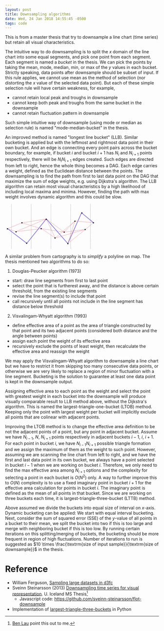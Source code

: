 ```yaml
---
layout: post
title: Downsampling algorithms
date: Wed, 24 Jan 2018 14:55:45 -0500
tags: code
---
```

This is from a master thesis that try to downsample a line chart (time
series) but retain all visual characteristics.

The intuitive way to do downsampling is to split the $x$ domain of the line
chart into some equal segments, and pick one point from each segment. Each
segment is named a *bucket* in the thesis. We can pick the points by taking the
mean, mode, median, min, or max of the $y$ values in each bucket.  Strictly
speaking, data points after downsample should be subset of input. If this rule
applies, we cannot use mean as the method of selection (nor distorting the $x$
value of the selected data point). But each of these simple selection rule will
have certain weakness, for example,

- cannot retain local peak and troughs in downsample
- cannot keep both peak and troughs from the same bucket in the downsample
- cannot retain fluctuation pattern in downsample

Such simple intuitive way of downsample (using mode or median as selection
rule) is named "mode-median-bucket" in the thesis.

An improved method is named "longest line bucket" (LLB). Similar bucketing is
applied but with the leftmost and rightmost data point in their own bucket. And
an edge is connecting every point pairs across the bucket boundary, for
example, if bucket $i$ and bucket $i+1$ has $N_i$ and $N_{i+1}$ points
respectively, there will be $N_iN_{i+1}$ edges created. Such edges are directed
from left to right, hence the whole thing becomes a DAG. Each edge carries a
weight, defined as the Euclidean distance between the points. The downsampling
is to find the path from first to last data point on the DAG that maximize the
sum of edge weights, e.g. using Dijkstra's algorithm. The LLB algorithm can
retain most visual characteristics by a high likelihood of including local
maxima and minima. However, finding the path with max weight involves dynamic
algorithm and this could be slow.

<svg width="300" height="150">
   <g transform="translate(0,-257.31248)">
    <path
       style="stroke:#e0808b;stroke-width:1;stroke-dasharray:3, 1"
       d="M 35.647399,348.86347 8.3312922,339.30284" />
    <path
       style="stroke:#e0808b;stroke-width:1;stroke-dasharray:3, 1"
       d="M 8.3312922,339.30284 54.76867,320.18157" />
    <path
       style="stroke:#e0808b;stroke-width:1;stroke-dasharray:3, 1;fill:none"
       d="M 119.87204,339.30284 54.76867,320.18157 134.8959,307.43405" />
    <path
       style="stroke:#e0808b;stroke-width:1;stroke-dasharray:3, 1;fill:none"
       d="M 119.87204,339.30284 35.647399,348.86347 134.8959,307.43405" />
    <path
       style="stroke:#e0808b;stroke-width:1;stroke-dasharray:3, 1"
       d="M 263.28159,341.57919 289.68713,319.7263" />
    <path
       style="stroke:#e0808b;stroke-width:1;stroke-dasharray:3, 1"
       d="m 228.68119,314.26309 61.00594,5.46321" />
    <path
       style="stroke:#e0808b;stroke-width:1;stroke-dasharray:3, 1"
       d="m 164.03308,369.80583 99.24851,-28.22664" />
    <path
       style="stroke:#e97f8b;stroke-width:1;stroke-dasharray:3, 1"
       d="m 193.62553,350.68456 35.05566,-36.42147" />
    <path
       style="stroke:#e0808b;stroke-width:1;stroke-dasharray:3, 1"
       d="m 119.87204,339.30284 44.16104,30.50299" />
    <path
       style="stroke:#e0808b;stroke-width:1;stroke-dasharray:3, 1"
       d="m 119.87204,339.30284 73.75349,11.38172" />
    <path
       style="stroke:#e0808b;stroke-width:1;stroke-dasharray:3, 1"
       d="m 134.8959,307.43405 29.13718,62.37178" />
    <path
       style="stroke:#e0808b;stroke-width:1;stroke-dasharray:3, 1"
       d="m 134.8959,307.43405 58.72963,43.25051" />
    <path
       style="stroke:#8374de;stroke-width:2;fill:none"
       d="M 289.68713,319.7263 250.53407,287.40224 205.46249,388.01655 134.8959,307.43405 71.158326,387.10602 8.3312922,339.30284 v 0" />
    <path
       style="stroke:#555555;stroke-width:1;stroke-dasharray:1,2"
       d="M 214.87465,259.70622 V 406.5032" />
    <path
       style="stroke:#555555;stroke-width:1;stroke-dasharray:1,2"
       d="m 20.754866,259.7062 v 146.797" />
    <path
       style="stroke:#555555;stroke-width:1;stroke-dasharray:1,2"
       d="M 150.16804,259.70617 V 406.50325" />
    <path
       style="stroke:#555555;stroke-width:1;stroke-dasharray:1,2"
       d="m 85.461462,259.7062 v 146.797" />
    <path
       style="stroke:#555555;stroke-width:1;stroke-dasharray:1,2"
       d="m 279.58126,259.7062 v 146.797" />
    <path
       style="stroke:#e97f8b;stroke-width:1;stroke-dasharray:3, 1"
       d="m 205.46249,388.01655 57.8191,-46.43736" />
    <path
       style="stroke:#e97f8b;stroke-width:1;stroke-dasharray:3, 1"
       d="m 205.46249,388.01655 23.2187,-73.75346" />
    <path
       style="stroke:#e0808b;stroke-width:1;stroke-dasharray:3, 1"
       d="m 164.03308,369.80583 64.64811,-55.54274" />
    <path
       style="stroke:#e97f8b;stroke-width:1;stroke-dasharray:3, 1"
       d="m 193.62553,350.68456 69.65606,-9.10537" />
    <circle cx="7.4863319" cy="339.8812" fill="#000000" r="2" />
    <circle cx="70.541542" cy="387.01645" fill="#000000" r="2" />
    <circle cx="55.089241" cy="320.0564" fill="#000000" r="2" />
    <circle cx="35.773842" cy="349.67331" fill="#000000" r="2" />
    <circle cx="134.92621" cy="308.46713" fill="#000000" r="2" />
    <circle cx="118.1862" cy="339.3718" fill="#000000" r="2" />
    <circle cx="163.5166" cy="369.74304" fill="#000000" r="2" />
    <circle cx="193.64734" cy="350.66272" fill="#000000" r="2" />
    <circle cx="228.9278" cy="314.90561" fill="#000000" r="2" />
    <circle cx="262.40778" cy="341.94724" fill="#000000" r="2" />
    <circle cx="205.74933" cy="388.30414" fill="#000000" r="2" />
    <circle cx="289.44934" cy="320.05643" fill="#000000" r="2" />
    <circle cx="251.5309" cy="287.86404" fill="#000000" r="2" />
  </g>
</svg>

A similar problem from cartography is to *simplify* a polyline on map. The
thesis mentioned two algorithms to do so:

1. Douglas-Peucker algorithm (1973)
  - start: draw line segments from first to last point
  - select the point that is furtherest away, and the distance is above certain
    threshold, from the existing line segments
  - revise the line segment(s) to include that point
  - call recursively until all points not include in the line segment has
    distance below threshold
2. Visvalingam-Whyatt algorithm (1993)
  - define effective area of a point as the area of triangle constructed by
    that point and its two adjacent points (considered both distance and the
    angle between points)
  - assign each point the weight of its effective area
  - recursively exclude the points of least weight, then recalculate the
    effective area and reassign the weight

We may apply the Visvalingam-Whyatt algorithm to downsample a line chart but we
have to restrict it from skipping too many consecutive data points, or
otherwise we are very likely to replace a region of minor fluctuation with a
line segment. Bucketing is the solution to guarantee at least one data point is
kept in the downsample output.

Assigning effective area to each point as the weight and select the point with
greatest weight in each bucket into the downsample will produce visually
comparable result to LLB method above, without the Dijkstra's algorithm. This
is named the largest-triangle-one-bucket (LTOB) method. Keeping only the point
with largest weight per bucket will implicitly exclude all points that are
colinear with adjacent points.

Improving the LTOB method is to change the effective area definition to be not
the adjacent points of a point, but any point in adjacent bucket. Assume we
have $N_{i-1}$, $N$, $N_{i+1}$ points respectively in adjacent buckets $i-1$,
$i$, $i+1$. For each point in bucket $i$, we have $N_{i-1}N_{i+1}$ possible
triangle formation and we assign the maximum of them as the weight to such
point. However, assuming we are scanning the line chart from left to right, and
we have the first and last data point in its own bucket, we always have a
point selected in bucket $i-1$ when we are working on bucket $i$. Therefore, we
only need to find the max effective area among $N_{i+1}$ options and the
complexity for selecting a point in each bucket is $O(N^2)$ only. A way to
further improve this to $O(N)$ complexity is to use a fixed imaginary point in
bucket $i+1$ for the effective area calculation for points in bucket $i$.
The imaginary point is defined as the mean of all points in that bucket. Since
we are working on three buckets each time, it is largest-triangle-three-bucket
(LTTB) method.

Above assumed we divide the buckets into equal size of interval on $x$-axis.
Dynamic bucketing can be applied: We start with equal interval bucketing. Next,
consider the sum of squared error (SSE) of the $y$-value of all points in a
bucket to their mean, we split the bucket into two if this is too large and
merge with neighboring bucket if this is too low. By running certain iterations
on this splitting/merging of buckets, the bucketing should be more frequent in
region of high fluctuations. Number of iterations to run is suggested as
$10 \times \frac{\textrm{size of input sample}}{\textrm{size of downsample}}$
in the thesis.

Reference
=========
- William Ferguson, [Sampling large datasets in d3fc](http://blog.scottlogic.com/2015/11/16/sampling-large-data-in-d3fc.html)
- Sveinn Steinarsson (2013) [Downsampling time series for visual representation](http://skemman.is/stream/get/1946/15343/37285/3/SS_MSthesis.pdf). U. Iceland MS Thesis[^1]
    - Javascript code: <https://github.com/sveinn-steinarsson/flot-downsample>
- Implementation of [largest-triangle-three-buckets](https://github.com/devoxi/lttb-py) in Python

[^1]: [Ben Lau](https://github.com/benlau) point this out to me.
